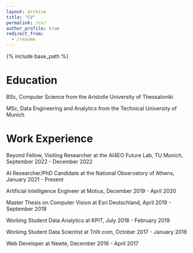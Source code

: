 ```yaml
---
layout: archive
title: "CV"
permalink: /cv/
author_profile: true
redirect_from:
  - /resume
---
```


{% include base_path %}

Education
===========
BSc, Computer Science from the Aristotle University of Thessaloniki

MSc, Data Engineering and Analytics from the Technical University of Munich

Work Experience
============
Beyond Fellow, Visiting Researcher at the AI4EO Future Lab, TU Munich, September 2022 - December 2022

AI Researcher/PhD Candidate at the National Observatory of Athens, January 2021 - Present

Artificial Intelligence Engineer at  Motius, December 2019 - April 2020

Master Thesis on Computer Vision at Esri Deutschland, April 2019 - September 2019

Working Student Data Analytics at KPIT, July 2018 - February 2019

Working Student Data Scientist at Trillr.com, October 2017 - January 2018

Web Developer at Newte, December 2016 - April 2017
